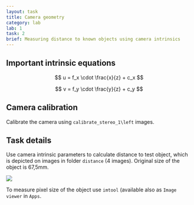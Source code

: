 ```yaml
---
layout: task
title: Camera geometry
category: lab
lab: 1
task: 2
brief: Measuring distance to known objects using camera intrinsics
---
```


## Important intrinsic equations

$$ u = f_x \cdot \frac{x}{z} + c_x $$

$$ v = f_y \cdot \frac{y}{z} + c_y $$

## Camera calibration

Calibrate the camera using `calibrate_stereo_1\left` images.

## Task details

Use camera intrinsic parameters to calculate distance to test object,
which is depicted on images in folder `distance` (4 images). Original 
size of the object is 67,5mm. 

![]({{site.baseurl}}/public/l1/circ_2.png)

To measure pixel size of the object use `imtool` (available also as `Image viewer` in `Apps`.
